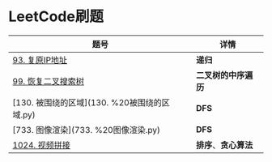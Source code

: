 # LeetCode刷题

| 题号                                          | 详情                   |
| --------------------------------------------- | ---------------------- |
| [93. 复原IP地址](93.%20复原IP地址.py)         | **递归**               |
| [99. 恢复二叉搜索树](99.%20恢复二叉搜索树.py) | **二叉树的中序遍历**   |
| [130. 被围绕的区域](130. %20被围绕的区域.py)  | **DFS**                |
| [733. 图像渲染](733. %20图像渲染.py)          | **DFS**                |
| [1024. 视频拼接](1024.%20视频拼接.py)         | **排序**、**贪心算法** |

